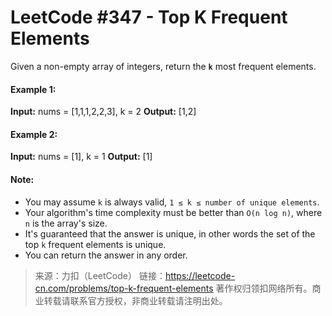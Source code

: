 # LeetCode #347 - Top K Frequent Elements

Given a non-empty array of integers, return the **`k`** most frequent elements.

#### Example 1:

**Input:** nums = [1,1,1,2,2,3], k = 2
**Output:** [1,2]
#### Example 2:

**Input:** nums = [1], k = 1
**Output:** [1]


#### Note:

- You may assume `k` is always valid, `1 ≤ k ≤ number of unique elements`.
- Your algorithm's time complexity must be better than `O(n log n)`, where `n` is the array's size.
- It's guaranteed that the answer is unique, in other words the set of the top `k` frequent elements is unique.
- You can return the answer in any order.




>来源：力扣（LeetCode）
>链接：https://leetcode-cn.com/problems/top-k-frequent-elements
>著作权归领扣网络所有。商业转载请联系官方授权，非商业转载请注明出处。